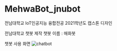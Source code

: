 # MehwaBot_jnubot
전남대학교 IoT인공지능 융합전공 2021학년도 캡스톤 디자인

전남대학교 챗봇 제작
챗봇 이름 : 매화봇

챗봇 사용 화면
![chatbot](https://user-images.githubusercontent.com/55068106/120958206-2da6f080-c792-11eb-91dc-0eebe2c53120.jpg)
